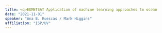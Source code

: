 ```yaml
---
title: <q>EUMETSAT Application of machine learning approaches to ocean colour topics</q> <a href='https://classroom.eumetsat.int/course/view.php?id=425'>ML4OceanColour</a>
date: "2021-11-01"
speaker: "Ana B. Ruescas / Mark Higgins"
affiliation: "ISP/UV"
---
```

